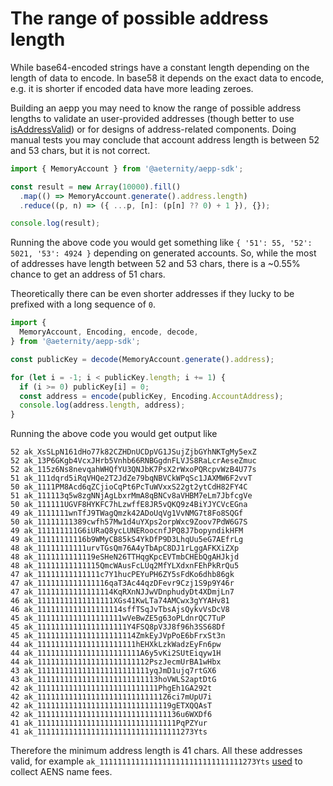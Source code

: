 # The range of possible address length

While base64-encoded strings have a constant length depending on the length of data to encode. In
base58 it depends on the exact data to encode, e.g. it is shorter if encoded data have more
leading zeroes.

Building an aepp you may need to know the range of possible address lengths to validate an
user-provided addresses (though better to use [isAddressValid]) or for designs of address-related
components. Doing manual tests you may conclude that account address length is between 52 and 53
chars, but it is not correct.

```js
import { MemoryAccount } from '@aeternity/aepp-sdk';

const result = new Array(10000).fill()
  .map(() => MemoryAccount.generate().address.length)
  .reduce((p, n) => ({ ...p, [n]: (p[n] ?? 0) + 1 }), {});

console.log(result);
```

Running the above code you would get something like `{ '51': 55, '52': 5021, '53': 4924 }`
depending on generated accounts. So, while the most of addresses have length between 52 and 53
chars, there is a ~0.55% chance to get an address of 51 chars.

Theoretically there can be even shorter addresses if they lucky to be prefixed with a long
sequence of `0`.

```js
import {
  MemoryAccount, Encoding, encode, decode,
} from '@aeternity/aepp-sdk';

const publicKey = decode(MemoryAccount.generate().address);

for (let i = -1; i < publicKey.length; i += 1) {
  if (i >= 0) publicKey[i] = 0;
  const address = encode(publicKey, Encoding.AccountAddress);
  console.log(address.length, address);
}
```

Running the above code you would get output like

```
52 ak_XsSLpN161dHo77k82CZHDnUCDpVG1JSujZjbGYhNKTgMy5exZ
52 ak_13P6GKgb4VcxJHrb5Vnhb66RNBGgdnFLVJS8RaLcrAeseZmuc
52 ak_115z6Ns8nevqahWHQfYU3QNJbK7PsX2rWxoPQRcpvWzB4U77s
51 ak_111dqrd5iRqVHQe2T2JdZe79bqNBVCkWPqSc1JAXMW6F2vvT
50 ak_1111PM8Acd6qZCjioCqPt6PcTuWVxxS22gt2ytCdH82FY4C
51 ak_111113q5w8zgNNjAgLbxrMmA8qBNCv8aVHBM7eLm7JbfcgVe
50 ak_111111UGVF8HYKFC7hLzwffE8JR5vQKQ9z4BiYJYCVcEGna
49 ak_1111111wnTfJ9TWagQmzk42ADoUqVg1VvNMG7t8Fo8SQGf
50 ak_11111111389cwfh57Mw1d4uYXps2orpWxc9Zoov7PdW6G7S
49 ak_111111111G6iURaQ8ycLUNERoocnfJPQ8J7bopyndikHFM
49 ak_11111111116b9WMyCB85kS4YkDfP9D3LhqUu5eG7AEfrLg
48 ak_11111111111urvTGsQm76A4yTbApC8DJ1rLggAFKXiZXp
48 ak_1111111111119eSHeN26TTHqgKpcEVTmbCHEbQgAHJkjd
48 ak_11111111111115QmcWAusFcLUq2MfYLXdxnFEhPkRrQu5
47 ak_11111111111111c7Y1hucPEYuPH6ZY5sFdKo6dhb86gk
47 ak_1111111111111116qaT3Ac44qzDFevr9Czj1S9p9Y46r
47 ak_11111111111111114KqRXnNJJwVDnphudyDt4XDmjLn7
46 ak_11111111111111111XGs41KwLTa74AMCwx3gYYAHv81
46 ak_1111111111111111114sffTSqJvTbsAjsQykvVsDcV8
45 ak_1111111111111111111wVeBwZE5g63oPLdnrQC7TuP
45 ak_11111111111111111111Y4FSQ8pV3J8f96h3SS68Df
45 ak_1111111111111111111114ZmkEyJVpPoE6bFrxSt3n
44 ak_1111111111111111111111hEHXkLzkWadzEyFn6pw
44 ak_11111111111111111111111A6y5vKi2SUtEiqyw1H
44 ak_1111111111111111111111112PszJecmUrBA1wHbx
43 ak_1111111111111111111111111yqJmD1ujq7rtGX6
43 ak_111111111111111111111111113hoVWLS2aptDtG
42 ak_111111111111111111111111111PhgEh1GA292t
42 ak_1111111111111111111111111111Z6ci7mUpU7i
42 ak_111111111111111111111111111119gETXQQAsT
42 ak_11111111111111111111111111111136u6WXDf6
41 ak_1111111111111111111111111111111PqPZYur
41 ak_11111111111111111111111111111111273Yts
```

Therefore the minimum address length is 41 chars. All these addresses valid, for example
`ak_11111111111111111111111111111111273Yts` [used] to collect AENS name fees.

[isAddressValid]: https://docs.aeternity.com/aepp-sdk-js/v13.0.1/api/functions/isAddressValid.html
[used]: https://mainnet.aeternity.io/v3/accounts/ak_11111111111111111111111111111111273Yts
